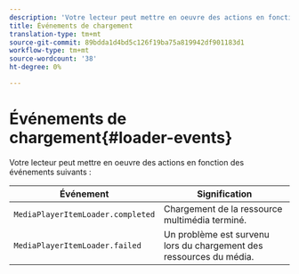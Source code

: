 ```yaml
---
description: 'Votre lecteur peut mettre en oeuvre des actions en fonction des événements suivants '
title: Événements de chargement
translation-type: tm+mt
source-git-commit: 89bdda1d4bd5c126f19ba75a819942df901183d1
workflow-type: tm+mt
source-wordcount: '38'
ht-degree: 0%

---
```



# Événements de chargement{#loader-events}

Votre lecteur peut mettre en oeuvre des actions en fonction des événements suivants :

| Événement | Signification |
|---|---|
| `MediaPlayerItemLoader.completed` | Chargement de la ressource multimédia terminé. |
| `MediaPlayerItemLoader.failed` | Un problème est survenu lors du chargement des ressources du média. |


